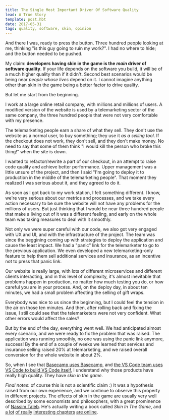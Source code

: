 ```yaml
---
title: The Single Most Important Driver Of Software Quality
lead: A True Story
template: post.hbt
date: 2017-05-31
tags: quality, software, skin, opinion
---
```


And there I was, ready to press the button. Three hundred people looking at me, thinking "is this guy going to ruin my work?". I had no where to hide; and the button needed to be pushed.

My claim: **developers having skin in the game is the *main* driver of software quality**. If your life depends on the software you build, it will be of a much higher quality than if it didn't. Second best scenarios would be being near *people whose lives* depend on it. I cannot imagine anything other than skin in the game being a better factor to drive quality.

But let me start from the beginning.

I work at a large online retail company, with millions and millions of users. A modified version of the website is used by a telemarketing sector of the same company, the three hundred people that were not very comfortable with my presence.

The telemarketing people earn a share of what they sell. They don't use the website as a normal user, to buy something; they use it *as a selling tool*. If the checkout does not work, they don't sell, and they don't make money. No need to say that some of them think "I would kill the person who broke this thing!" when the site is down.

I wanted to refactor/rewrite a part of our checkout, in an attempt to raise code quality and achieve better performance. Upper management was a little unsure of the project, and then I said "I'm going to deploy it to production in the middle of the telemarketing people". That moment they realized I was serious about it, and they agreed to do it.

As soon as I got back to my work station, I felt something different. I know, we're very serious about our metrics and processes, and we take every action necessary to be sure the website will not have any problems for the millions of users. But just thinking that I would be near three hundred people that make a living out of it was a different feeling, and early on the whole team was taking measures to deal with it smoothly.

Not only we were super careful with our code, we also got very engaged with UX and UI, and with the infrastructure of the project. The team was since the beggining coming up with strategies to deploy the application and cause the least impact. We had a "panic" link for the telemarketer to go to the previous application. We even developed a new telemarketing-only feature to help them sell additional services and insurance, as an incentive not to press that panic link.

Our website is really large, with lots of different microservices and different clients interacting, and in this level of complexity, it's almost inevitable that problems happen in production, no matter how much testing you do, or how careful you are in your process. And, on the deploy day, in about ten minutes, we had a small problem affecting the selling of gift wraps.

Everybody was nice to us since the beginning, but I could feel the tension in the air on those ten minutes. And then, after rolling back and fixing the issue, I still could see that the telemarketers were not very confident. What other errors would affect the sales?

But by the end of the day, everything went well. We had anticipated almost every scenario, and we were ready to fix the problem that was raised. The application was running smoothly, no one was using the panic link anymore, success! By the end of a couple of weeks we learned that services and insurance selling raised 20% at telemarketing, and we raised overall conversion for the whole website in about 2%.

So, when I see that [Basecamp uses Basecamp](https://zapier.com/blog/how-basecamp-uses-basecamp3/), and [the VS Code team uses VS Code to build VS Code itself](https://www.youtube.com/watch?v=uLrnQtAq5Ec&t=4m10s), I understand why those products have really high quality. They have *skin in the game*.

*Final notes*: of course this is not a scientific claim :) It was a hypothesis raised from our own experience, and we continue to observe this property in different projects. The effects of skin in the game are usually very well described by some economists and philosophers, with a great prominence of [Nassim Taleb](https://www.amazon.com/Nassim-Nicholas-Taleb/e/B000APVZ7W). He's actually writing a book called *Skin In The Game*, and [a lot]() [of really]() [interesting chapters]() [are online]().